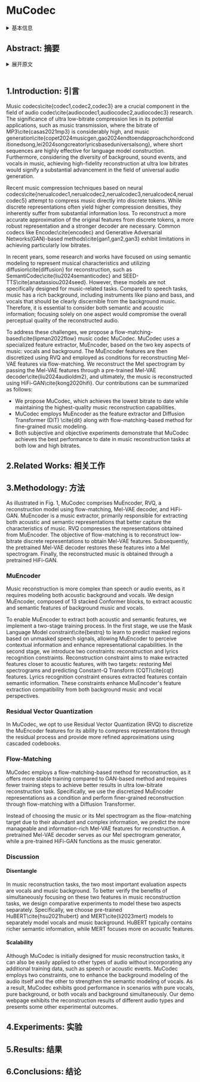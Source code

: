 # MuCodec

<details>
<summary>基本信息</summary>

- 标题: "MuCodec: Ultra Low-Bitrate Music Codec"
- 作者: 
  - 01 Yaoxun Xu - Tsinghua University, Shenzhen - xuyx22@mails.tsinghua.edu.cn
  - 02 Hangting Chen - Tencent AI Lab - erichtchen@tencent.com
  - 03 Jianwei Yu - tomasyu@foxmail.com
  - 04 Wei Tan - Tencent AI Lab
  - 05 Rongzhi Gu - Tencent AI Lab
  - 06 Shun Lei - Tsinghua University, Shenzhen
  - 07 Zhiwei Lin - Tsinghua University, Shenzhen
  - 08 Zhiyong Wu - Tsinghua University, Shenzhen/CUHK - zywu$@$sz.tsinghua.edu.cn
- 链接: 
  - [ArXiv](https://arxiv.org/abs/2409.13216)
  - [Publication]() #TODO
  - [Github](https://github.com/xuyaoxun/MuCodec)
  - [Demo](https://xuyaoxun.github.io/MuCodec_demo/)
- 文件: 
  - [ArXiv](_PDF/2409.13216v1__MuCodec__Ultra_Low-Bitrate_Music_Codec.pdf)
  - [Publication] #TODO

</details>

## Abstract: 摘要

<details>
<summary>展开原文</summary>

Music codecs are a vital aspect of audio codec research, and ultra low-bitrate compression holds significant importance for music transmission and generation. 
Due to the complexity of music backgrounds and the richness of vocals, solely relying on modeling semantic or acoustic information cannot effectively reconstruct music with both vocals and backgrounds. To address this issue, we propose MuCodec, specifically targeting music compression and reconstruction tasks at ultra low bitrates. 
MuCodec employs MuEncoder to extract both acoustic and semantic features, discretize them with RVQ, and obtains Mel-VAE features via flow-matching. 
The music is then reconstructed using a pre-trained MEL-VAE decoder and HiFi-GAN.  
MuCodec can reconstruct high-fidelity music at ultra low (0.35kbps) or high bitrates (1.35kbps), achieving the best results to date in both subjective and objective metrics. 
Code and Demo: https://xuyaoxun.github.io/MuCodec_demo/.

</details>
<br>

## 1.Introduction: 引言

Music codecs\cite{codec1,codec2,codec3} are a crucial component in the field of audio codec\cite{audiocodec1,audiocodec2,audiocodec3} research. The significance of ultra low-bitrate compression lies in its potential applications, such as music transmission, where the bitrate of MP3\cite{casas2021mp3} is considerably high, and music generation\cite{copet2024musicgen,gao2024endtoendapproachchordconditionedsong,lei2024songcreatorlyricsbaseduniversalsong}, where short sequences are highly effective for language model construction. Furthermore, considering the diversity of background, sound events, and vocals in music, achieving high-fidelity reconstruction at ultra low bitrates would signify a substantial advancement in the field of universal audio generation.

Recent music compression techniques based on neural codecs\cite{nerualcodec1,nerualcodec2,nerualcodec3,nerualcodec4,nerualcodec5} attempt to compress music directly into discrete tokens. While discrete representations often yield higher compression densities, they inherently suffer from substantial information loss. To reconstruct a more accurate approximation of the original features from discrete tokens, a more robust representation and a stronger decoder are necessary. Common codecs like Encodec\cite{encodec} and Generative Adversarial Networks(GAN)-based methods\cite{gan1,gan2,gan3} exhibit limitations in achieving particularly low bitrates.

In recent years, some research and works have focused on using semantic modeling to represent musical characteristics and utilizing diffusion\cite{diffusion} for reconstruction, such as SemantiCodec\cite{liu2024semanticodec} and SEED-TTS\cite{anastassiou2024seed}. However, these models are not specifically designed for music-related tasks. Compared to speech tasks, music has a rich background, including instruments like piano and bass, and vocals that should be clearly discernible from the background music. Therefore, it is essential to consider both semantic and acoustic information; focusing solely on one aspect would compromise the overall perceptual quality of the reconstructed audio.

To address these challenges, we propose a flow-matching-based\cite{lipman2022flow} music codec MuCodec. MuCodec uses a specialized feature extractor, MuEncoder, based on the two key aspects of music: vocals and background. The MuEncoder features are then discretized using RVQ and employed as conditions for reconstructing Mel-VAE features via flow-matching. We reconstruct the Mel spectrogram by passing the Mel-VAE features through a pre-trained Mel-VAE decoder\cite{liu2024audioldm2}, and ultimately, the music is reconstructed using HiFi-GAN\cite{kong2020hifi}. Our contributions can be summarized as follows:

- We propose MuCodec, which achieves the lowest bitrate to date while maintaining the highest-quality music reconstruction capabilities. 
- MuCodec employs MuEncoder as the feature extractor and Diffusion Transformer (DiT) \cite{dit} along with flow-matching-based method for fine-grained music modeling.
- Both subjective and objective experiments demonstrate that MuCodec achieves the best performance to date in music reconstruction tasks at both low and high bitrates.

## 2.Related Works: 相关工作

## 3.Methodology: 方法

As illustrated in Fig. 1, MuCodec comprises MuEncoder, RVQ, a reconstruction model using flow-matching, Mel-VAE decoder, and HiFi-GAN. MuEncoder is a music extractor, primarily responsible for extracting both acoustic and semantic representations that better capture the characteristics of music. RVQ compresses the representations obtained from MuEncoder. The objective of flow-matching is to reconstruct low-bitrate discrete representations to obtain Mel-VAE features. Subsequently, the pretrained Mel-VAE decoder restores these features into a Mel spectrogram. Finally, the reconstructed music is obtained through a pretrained HiFi-GAN.

### MuEncoder

Music reconstruction is more complex than speech or audio events, as it requires modeling both acoustic background and vocals. We design MuEncoder, composed of 13 stacked Conformer blocks, to extract acoustic and semantic features of background music and vocals.

To enable MuEncoder to extract both acoustic and semantic features, we implement a two-stage training process. In the first stage, we use the Mask Language Model constraint\cite{bestrq} to learn to predict masked regions based on unmasked speech signals, allowing MuEncoder to perceive contextual information and enhance representational capabilities. In the second stage, we introduce two constraints: reconstruction and lyrics recognition constraints. Reconstruction constraint aims to make extracted features closer to acoustic features, with two targets: restoring Mel spectrograms and predicting Constant-Q Transform (CQT)\cite{cqt} features. Lyrics recognition constraint ensures extracted features contain semantic information. These constraints enhance MuEncoder's feature extraction compatibility from both background music and vocal perspectives. 

### Residual Vector Quantization

In MuCodec, we opt to use Residual Vector Quantization (RVQ) to discretize the MuEncoder features for its ability to compress representations through the residual process and provide more refined approximations using cascaded codebooks.

### Flow-Matching

MuCodec employs a flow-matching-based method for reconstruction, as it offers more stable training compared to GAN-based method and requires fewer training steps to achieve better results in ultra low-bitrate reconstruction task. Specifically, we use the discretized MuEncoder representations as a condition and perform finer-grained reconstruction through flow-matching with a Diffusion Transformer.

Instead of choosing the music or its Mel spectrogram as the flow-matching target due to their abundant and complex information, we predict the more manageable and information-rich Mel-VAE features for reconstruction. A pretrained Mel-VAE decoder serves as our Mel spectrogram generator, while a pre-trained HiFi-GAN functions as the music generator.

### Discussion

#### Disentangle

In music reconstruction tasks, the two most important evaluation aspects are vocals and music background. To better verify the benefits of simultaneously focusing on these two features in music reconstruction tasks, we design comparative experiments to model these two aspects separately. Specifically, we choose pre-trained HuBERT\cite{hsu2021hubert} and MERT\cite{li2023mert} models to separately model vocals and music background. HuBERT typically contains richer semantic information, while MERT focuses more on acoustic features. 

#### Scalability

Although MuCodec is initially designed for music reconstruction tasks, it can also be easily applied to other types of audio without incorporating any additional training data, such as speech or acoustic events. MuCodec employs two constraints, one to enhance the background modeling of the audio itself and the other to strengthen the semantic modeling of vocals. As a result, MuCodec exhibits good performance in scenarios with pure vocals, pure background, or both vocals and background simultaneously. Our demo webpage exhibits the reconstruction results of different audio types and presents some other experimental outcomes.

## 4.Experiments: 实验

## 5.Results: 结果

## 6.Conclusions: 结论